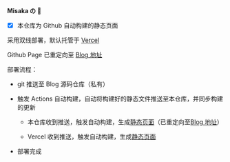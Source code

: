 **Misaka の 💭**

- [x] 本仓库为 Github 自动构建的静态页面

采用双线部署，默认托管于 [Vercel](https://vercel.com) 

Github Page 已重定向至 [Blog 地址](https://blog.likeme.moe)

部署流程：

* git 推送至 Blog 源码仓库（私有）

* 触发 Actions 自动构建，自动将构建好的静态文件推送至本仓库，并同步构建的更新

  * 本仓库收到推送，触发自动构建，生成[静态页面](https://Misaka-2020.github.io)（已重定向至[Blog 地址](https://blog.likeme.moe)）

  * Vercel 收到推送，触发自动构建，生成[静态页面](https://blog.likeme.moe)

* 部署完成


